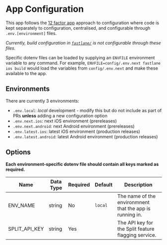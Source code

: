 # App Configuration

This app follows the [12 factor app](https://12factor.net/config) approach to configuration where code is kept separately to configuration, centralised, and configurable through `.env.[environment]` files.

_Currently, build configuration in [`fastlane/`](../fastlane) is not configurable through these files._

Specific dotenv files can be loaded by supplying an `ENVFILE` environment variable to any command. For example, `ENVFILE=config/.env.next fastlane ios build` would load the variables from `config/.env.next` and make these available to the app.

## Environments

There are currently 3 environments:

- `.env.local`: _local_ development - modify this but do not include as part of PRs **unless** adding a new configuration option
- `.env.next.ios`: next iOS environment (prereleases)
- `.env.next.android`: next Android environment (prereleases)
- `.env.latest.ios`: latest iOS environment (production releases)
- `.env.latest.android`: latest Android environment (production releases)

## Options

**Each environment-specific dotenv file should contain all keys marked as required.**

| Name          | Data Type | Required | Default | Description                                              |
| ------------- | --------- | -------- | ------- | -------------------------------------------------------- |
| ENV_NAME      | string    | No       | `local` | The name of the environmnent that the app is running in. |
| SPLIT_API_KEY | string    | Yes      |         | The API key for the Split feature flagging service.      |
